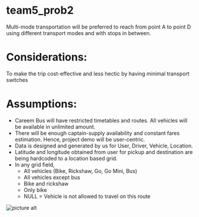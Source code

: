 # team5_prob2

Multi-mode transportation will be preferred to reach from point A to point D using different transport modes and with stops in between.

# Considerations: 

To make the trip cost-effective and less hectic by having minimal transport switches

# Assumptions:
* Careem Bus will have restricted timetables and routes. All vehicles will be available in unlimited amount.
* There will be enough captain-supply availability and constant fares estimation. Hence, project demo will be user-centric.
* Data is designed and generated by us for User, Driver, Vehicle, Location.
* Latitude and longitude obtained from user for pickup and destination are being hardcoded to a location based grid.
* In any grid field,
	* All vehicles (Bike, Rickshaw, Go, Go Mini, Bus)
	* All vehicles except bus
	* Bike and rickshaw
	* Only bike
	* NULL = Vehicle is not allowed to travel on this route

![picture alt](image-2 "")